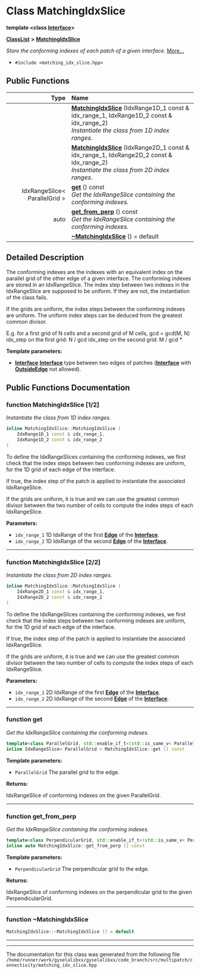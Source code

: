 

# Class MatchingIdxSlice

**template &lt;class [**Interface**](structInterface.md)&gt;**



[**ClassList**](annotated.md) **>** [**MatchingIdxSlice**](classMatchingIdxSlice.md)



_Store the conforming indexes of each patch of a given interface._ [More...](#detailed-description)

* `#include <matching_idx_slice.hpp>`





































## Public Functions

| Type | Name |
| ---: | :--- |
|   | [**MatchingIdxSlice**](#function-matchingidxslice-12) (IdxRange1D\_1 const & idx\_range\_1, IdxRange1D\_2 const & idx\_range\_2) <br>_Instantiate the class from 1D index ranges._  |
|   | [**MatchingIdxSlice**](#function-matchingidxslice-22) (IdxRange2D\_1 const & idx\_range\_1, IdxRange2D\_2 const & idx\_range\_2) <br>_Instantiate the class from 2D index ranges._  |
|  IdxRangeSlice&lt; ParallelGrid &gt; | [**get**](#function-get) () const<br>_Get the IdxRangeSlice containing the conforming indexes._  |
|  auto | [**get\_from\_perp**](#function-get_from_perp) () const<br>_Get the IdxRangeSlice containing the conforming indexes._  |
|   | [**~MatchingIdxSlice**](#function-matchingidxslice) () = default<br> |




























## Detailed Description


The conforming indexes are the indexes with an equivalent index on the parallel grid of the other edge of a given interface. The conforming indexes are stored in an IdxRangeSlice. The index step between two indexes in the IdxRangeSlice are supposed to be uniform. If they are not, the instantiation of the class fails.


If the grids are uniform, the index steps between the conforming indexes are uniform. The uniform index steps can be deduced from the greatest common divisor.


E.g. for a first grid of N cells and a second grid of M cells, gcd = gcd(M, N) idx\_step on the first grid: N / gcd idx\_step on the second grid: M / gcd
* 






**Template parameters:**


* [**Interface**](structInterface.md) [**Interface**](structInterface.md) type between two edges of patches ([**Interface**](structInterface.md) with [**OutsideEdge**](structOutsideEdge.md) not allowed). 




    
## Public Functions Documentation




### function MatchingIdxSlice [1/2]

_Instantiate the class from 1D index ranges._ 
```C++
inline MatchingIdxSlice::MatchingIdxSlice (
    IdxRange1D_1 const & idx_range_1,
    IdxRange1D_2 const & idx_range_2
) 
```



To define the IdxRangeSlices containing the conforming indexes, we first check that the index steps between two conforming indexes are uniform, for the 1D grid of each edge of the interface.


If true, the index step of the patch is applied to instantiate the associated IdxRangeSlice.


If the grids are uniform, it is true and we can use the greatest common divisor between the two number of cells to compute the index steps of each IdxRangeSlice.




**Parameters:**


* `idx_range_1` 1D IdxRange of the first [**Edge**](structEdge.md) of the [**Interface**](structInterface.md). 
* `idx_range_2` 1D IdxRange of the second [**Edge**](structEdge.md) of the [**Interface**](structInterface.md). 




        

<hr>



### function MatchingIdxSlice [2/2]

_Instantiate the class from 2D index ranges._ 
```C++
inline MatchingIdxSlice::MatchingIdxSlice (
    IdxRange2D_1 const & idx_range_1,
    IdxRange2D_2 const & idx_range_2
) 
```



To define the IdxRangeSlices containing the conforming indexes, we first check that the index steps between two conforming indexes are uniform, for the 1D grid of each edge of the interface.


If true, the index step of the patch is applied to instantiate the associated IdxRangeSlice.


If the grids are uniform, it is true and we can use the greatest common divisor between the two number of cells to compute the index steps of each IdxRangeSlice.




**Parameters:**


* `idx_range_1` 2D IdxRange of the first [**Edge**](structEdge.md) of the [**Interface**](structInterface.md). 
* `idx_range_2` 2D IdxRange of the second [**Edge**](structEdge.md) of the [**Interface**](structInterface.md). 




        

<hr>



### function get 

_Get the IdxRangeSlice containing the conforming indexes._ 
```C++
template<class ParallelGrid, std::enable_if_t<(std::is_same_v< ParallelGrid, EdgeGrid1 >)||(std::is_same_v< ParallelGrid, EdgeGrid2 >), bool >>
inline IdxRangeSlice< ParallelGrid > MatchingIdxSlice::get () const
```





**Template parameters:**


* `ParallelGrid` The parallel grid to the edge. 



**Returns:**

IdxRangeSlice of conforming indexes on the given ParallelGrid. 





        

<hr>



### function get\_from\_perp 

_Get the IdxRangeSlice containing the conforming indexes._ 
```C++
template<class PerpendicularGrid, std::enable_if_t<(std::is_same_v< PerpendicularGrid, PerpEdgeGrid1 >)||(std::is_same_v< PerpendicularGrid, PerpEdgeGrid2 >), bool >>
inline auto MatchingIdxSlice::get_from_perp () const
```





**Template parameters:**


* `PerpendicularGrid` The perpendicular grid to the edge. 



**Returns:**

IdxRangeSlice of conforming indexes on the perpendicular grid to the given PerpendicularGrid. 





        

<hr>



### function ~MatchingIdxSlice 

```C++
MatchingIdxSlice::~MatchingIdxSlice () = default
```




<hr>

------------------------------
The documentation for this class was generated from the following file `/home/runner/work/gyselalibxx/gyselalibxx/code_branch/src/multipatch/connectivity/matching_idx_slice.hpp`

